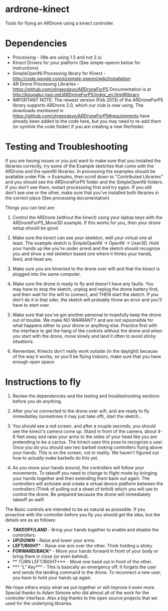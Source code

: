 ardrone-kinect
==============

Tools for flying an ARDrone using a kinect controller.

Dependencies
============

* Processing - (We are using 1.5 and not 2.x)
* Kinect Drivers for your platform (See simple-openni below for instructions)
* SimpleOpenNI Processing library for Kinect - http://code.google.com/p/simple-openni/wiki/Installation
* AR Drone Processing Libraries - https://github.com/shigeodayo/ARDroneForP5 
Documentation is at http://kougaku-navi.net/ARDroneForP5/index_en.html#library
* IMPORTANT NOTE: The newest version (Feb 2013) of the ARDroneForP5 library supports ARDrone 2.0, which our club is now using. The downloads mentioned in https://github.com/shigeodayo/ARDroneForP5#requirements have already been added to the code here, but you may need to re-add them (or symlink the code folder) if you are creating a new file/folder.

Testing and Troubleshooting
===========================

If you are having issues or you just want to make sure that you installed the libraries correctly, try some of the Example sketches that come with the ARDrone and the openNI libraries. In processing the examples should be available under File -> Examples, then scroll down to "Contributed Libraries" and you should see the ARDroneForP5 folder and the SimpleOpenNI folders. If you don't see them, restart processsing first and try again. If you still don't see one or the other, make sure that you've installed both libraries in the correct place (See processing documentation)

Things you can test are:

1. Control the ARDrone (without the kinect) using your laptop keys with the ARDroneForP5_Move3D example. If this works for you, then your drone setup should be good.

2. Make sure the kinect can see your skeleton, well your virtual one at least.  The example sketch is SimpleOpenNI -> OpenNI -> User3D.  Hold your hands up like you're under arrest and the sketch should recognize you and show a red skeleton based one where it thinks your hands, feed, and head are. 

3. Make sure you are kinected to the drone over wifi and that the kinect is plugged into the same computer.

4. Make sure the drone is ready to fly and doesn't have any faults. You may have to stop the sketch, unplug and replug the drone battery first, and then wait for the wifi to connect, and THEN start the sketch. If you don't do it in that oder, the sketch will probably throw an error and you'll have to start over.

5. Make sure that you've got another personal to hopefully keep the drone out of trouble. We make NO WARRANTY and are not repsonsible for what happens either to your drone or anything else. Practice first with the interface to get the hang of the controls without the drone and when you start with the drone, move slowly and land it often to avoid sticky situations.

6. Remember, Kinects don't really work outside (in the daylight) because of the way it works, so you'll be flying indoors, make sure that you have enough open space.

Instructions to fly
====================

1. Review the dependencies and the testing and troubleshooting sections before you do anything.

2. After you've connected to the drone over wifi, and are ready to fly immediatley (sometimes it may just take off), start the sketch...

3. You should see a red screen, and after a couple seconds, you should see the kinect's camera come up. Stand in front of the camera, about 4-6 feet away and raise your arms to the sides of your head like you are pretending to be a cactus. The kinect uses this pose to recognize a user. Once you do you should see two barbell looking controllers flying above your hands. This is on the screen, not in reality. We haven't figured out how to actually make barbells do this yet. 

2. As you move your hands around, the controllers will follow your movements. To takeoff you need to change to flight mode by bringing your hands together and then extending them back out again. The controllers will activiate and create a virtual device platform between the controllers (Think of pulling out a sheet of tinfoil) which you will use to control the drone. Be prepared because the drone will immediately takeoff as well!

The Basic controls are intended to be as natural as posssible. If you proactive with the controller before you fly you should get the idea, but the details are as as follows:


* ***TAKEOFF/LAND*** - Bring your hands together to enable and disable the controllers.
* ***UP/DOWN*** - Raise and lower your arms.
* **LEFT/RIGHT*** - Raise one arm over the other. Think holding a slinky.
* **FORWARD/BACK*** - Move your hands forward in front of your body or bring them in close (or even behind).
* ** TURN LEFT/RIGHT*** - Move one hand out in front of the other.
* *** "L" Key*** - This is basically an emergency off. It forgets the user and sends the landing command to the drone. To reconnect a new user, you have to hold your hands up again.

We hope others enjoy what we put together or will improve it even more. Special thanks to Adam Simone who did almost all of the work for the controller interface. Also a big thanks to the open source projects that we used for the underlying libraries.

